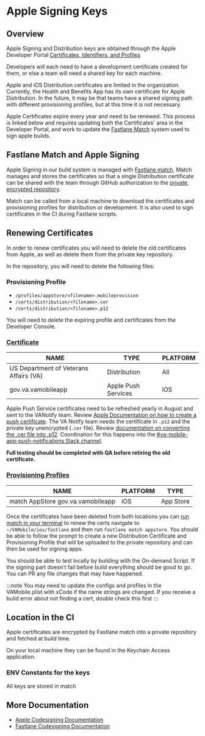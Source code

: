 # Apple Signing Keys

## Overview

Apple Signing and Distribution keys are obtained through the Apple Developer Portal [Certificates, Identifiers, and Profiles](https://developer.apple.com/account/resources/certificates/list)

Developers will each need to have a development certificate created for them, or else a team will need a shared key for each machine.

Apple and iOS Distribution certificates are limited in the organization. Currently, the Health and Benefits App has its own certificate for Apple Distribution. In the future, it may be that teams have a shared signing path with different provisioning profiles, but at this time it is not necessary.

Apple Certificates expire every year and need to be renewed. This process is linked below and requires updating both the Certificates' area in the Developer Portal, and work to update the [Fastlane Match](https://docs.fastlane.tools/actions/match) system used to sign apple builds.

## Fastlane Match and Apple Signing

Apple Signing in our build system is managed with [Fastlane match](https://docs.fastlane.tools/actions/match/). Match manages and stores the certificates so that a single Distribution certificate can be shared with the team through GitHub authorization to the [private, encrypted repository](https://github.com/department-of-veterans-affairs/va-mobile-app-private).

Match can be called from a local machine to download the certificates and provisioning profiles for distribution or development. It is also used to sign certificates in the CI during Fastlane scripts.

## Renewing Certificates

In order to renew certificates you will need to delete the old certificates from Apple, as well as delete them from the private key repository.

In the repository, you will need to delete the following files:

### Provisioning Profile

- `/profiles/appstore/<filename>.mobileprovision`
- `/certs/distribution/<filename>.cer`
- `/certs/distribution/<filename>.p12`

You will need to delete the expiring profile and certificates from the Developer Console.

### [Certificate](https://developer.apple.com/account/resources/certificates/list)

| NAME                                   | TYPE         | PLATFORM |
|----------------------------------------|--------------|----------|
| US Department of Veterans Affairs (VA) | Distribution | All      |
| gov.va.vamobileapp | Apple Push Services | iOS      |

Apple Push Service certificates need to be refreshed yearly in August and sent to the VANotify team. Review [Apple Documentation on how to create a push certificate](https://developer.apple.com/documentation/usernotifications/setting_up_a_remote_notification_server/establishing_a_certificate-based_connection_to_apns#2947597). The VA Notify team needs the certificate in `.p12` and the private key unencrypted (`.cer` file). Review [documentation on converting the .cer file into .p12](https://stackoverflow.com/questions/39091048/how-to-convert-a-cer-to-a-p12-file). Coordination for this happens into the [#va-mobile-app-push-notifications Slack channel](https://dsva.slack.com/archives/C01CSM3EZGT).

**Full testing should be completed with QA before retiring the old certificate.**

### [Provisioning Profiles](https://developer.apple.com/account/resources/profiles/list)

| NAME                              | PLATFORM | TYPE      |
|-----------------------------------|----------|-----------|
| match AppStore gov.va.vamobileapp | iOS      | App Store |

Once the certificates have been deleted from both locations you can [run match in your terminal](https://docs.fastlane.tools/actions/match/#run) to renew the certs
navigate to `~/VAMobile/ios/fastlane` and then run `fastlane match appstore`. You should be able to follow the prompt to create a new Distribution Certificate and Provisioning Profile that will be uploaded to the private repository and can then be used for signing apps.

You should be able to test locally by building with the On-demand Script. If the signing part doesn't fail before build everything should be good to go. You can PR any file changes that may have happened.

:::note
You may need to update the configs and profiles in the VAMobile.plist with xCode if the name strings are changed. If you receive a build error about not finding a cert, double check this first
:::

## Location in the CI

Apple certificates are encrypted by Fastlane match into a private repository and fetched at build time.

On your local machine they can be found in the Keychain Access application.

### ENV Constants for the keys

All keys are stored in match

## More Documentation

- [Apple Codesigning Documentation](https://developer.apple.com/support/code-signing/)
- [Fastlane Codesigning Documentation](https://docs.fastlane.tools/codesigning/getting-started/)
